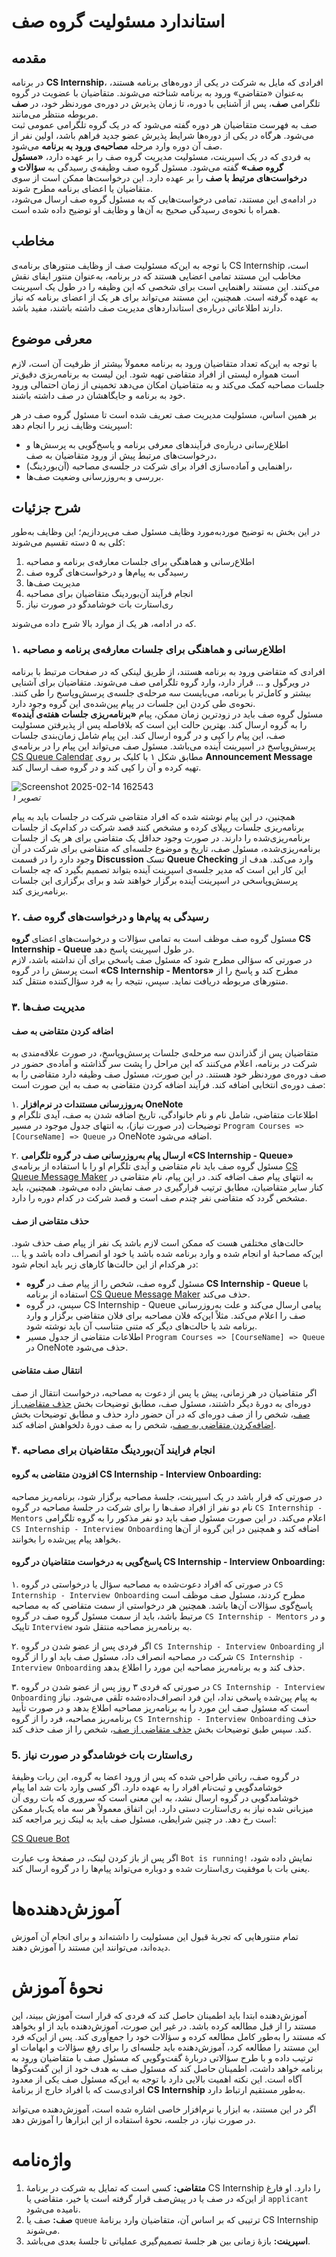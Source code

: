 # استاندارد مسئولیت گروه صف

## مقدمه

در برنامه **CS Internship**، افرادی که مایل به شرکت در یکی از دوره‌های برنامه هستند، به‌عنوان «متقاضی» ورود به برنامه شناخته می‌شوند. متقاضیان با عضویت در گروه تلگرامی **صف**، پس از آشنایی با دوره، تا زمان پذیرش در دوره‌ی موردنظر خود، در **صف** مربوطه منتظر می‌مانند.  
صف به فهرست متقاضیان هر دوره گفته می‌شود که در یک گروه تلگرامی عمومی ثبت می‌شود. هرگاه در یکی از دوره‌ها شرایط پذیرش عضو جدید فراهم باشد، اولین نفر از صف آن دوره وارد مرحله **مصاحبه‌ی ورود به برنامه** می‌شود.   
به فردی که در یک اسپرینت، مسئولیت مدیریت گروه صف را بر عهده دارد، **«مسئول گروه صف»** گفته می‌شود. مسئول گروه صف وظیفه‌ی رسیدگی به **سؤالات و درخواست‌های مرتبط با صف** را بر عهده دارد. این درخواست‌ها ممکن است از سوی متقاضیان یا اعضای برنامه مطرح شوند.  
در ادامه‌ی این مستند، تمامی درخواست‌هایی که به مسئول گروه صف ارسال می‌شود، همراه با نحوه‌ی رسیدگی صحیح به آن‌ها و وظایف او توضیح داده شده است.

## مخاطب

با توجه به این‌که مسئولیت صف از وظایف منتورهای برنامه‌ی CS Internship است، مخاطب این مستند تمامی اعضایی هستند که در برنامه، به‌عنوان منتور ایفای نقش می‌کنند. این مستند راهنمایی است برای شخصی که این وظیفه را در طول یک اسپرینت به عهده گرفته است. همچنین، این مستند می‌تواند برای هر یک از اعضای برنامه که نیاز دارند اطلاعاتی درباره‌ی استانداردهای مدیریت صف داشته باشند، مفید باشد.

## معرفی موضوع

با توجه به این‌که تعداد متقاضیان ورود به برنامه معمولاً بیشتر از ظرفیت آن است، لازم است همواره لیستی از افراد متقاضی تهیه شود. این لیست به برنامه‌ریزی دقیق‌تر جلسات مصاحبه کمک می‌کند و به متقاضیان امکان می‌دهد تخمینی از زمان احتمالی ورود خود به برنامه و جایگاهشان در صف داشته باشند.

بر همین اساس، مسئولیت مدیریت صف تعریف شده است تا مسئول گروه صف در هر اسپرینت وظایف زیر را انجام دهد:

- اطلاع‌رسانی درباره‌ی فرآیندهای معرفی برنامه و پاسخ‌گویی به پرسش‌ها و درخواست‌های مرتبط پیش از ورود متقاضیان به صف،
- راهنمایی و آماده‌سازی افراد برای شرکت در جلسه‌ی مصاحبه (آن‌بوردینگ)،
- بررسی و به‌روزرسانی وضعیت صف‌ها.

## شرح جزئیات

در این بخش به توضیح موردبه‌مورد وظایف مسئول صف می‌پردازیم؛ این وظایف به‌طور کلی به ۵ دسته تقسیم می‌شوند:
  1. اطلاع‌رسانی و هماهنگی برای جلسات معارفه‌ی برنامه و مصاحبه
  2. رسیدگی به پیام‌ها و درخواست‌های گروه صف
  3. مدیریت صف‌ها
  4. انجام فرآیند آن‌بوردینگ متقاضیان برای مصاحبه
  5. ری‌استارت بات خوشامدگو در صورت نیاز

که در ادامه، هر یک از موارد بالا شرح داده می‌شوند.

### ۱. اطلاع‌رسانی و هماهنگی برای جلسات معارفه‌ی برنامه و مصاحبه

افرادی که متقاضی ورود به برنامه هستند، از طریق لینکی که در صفحات مرتبط با برنامه در ویرگول و ... قرار دارد، وارد گروه تلگرامی صف می‌شوند. متقاضیان برای آشنایی بیشتر و کامل‌تر با برنامه، می‌بایست سه مرحله‌ی جلسه‌ی پرسش‌وپاسخ را طی کنند. نحوه‌ی طی کردن این جلسات در پیام پین‌شده‌ی این گروه وجود دارد.  
مسئول گروه صف باید در زودترین زمان ممکن، پیام **«برنامه‌ریزی جلسات هفته‌ی آینده»** را به گروه ارسال کند. بهترین حالت این است که بلافاصله پس از پذیرفتن مسئولیت صف، این پیام را کپی و در گروه ارسال کند. این پیام شامل زمان‌بندی جلسات پرسش‌وپاسخ در اسپرینت آینده می‌باشد. مسئول صف می‌تواند این پیام را در برنامه‌ی [CS Queue Calendar](https://cs-internship.github.io/CS-Queue-Calendar/) مطابق شکل ۱ با کلیک بر روی **Announcement Message** تهیه کرده و آن را کپی کند و در گروه صف ارسال کند.

![Screenshot 2025-02-14 162543](https://github.com/user-attachments/assets/8ee2626d-d5b3-46d7-bad7-75ebb081cfd7)  
_تصویر ۱_

همچنین، در این پیام نوشته شده که افراد متقاضی شرکت در جلسات باید به پیام برنامه‌ریزی جلسات ریپلای کرده و مشخص کنند قصد شرکت در کدام‌یک از جلسات برنامه‌ریزی‌شده را دارند. در صورت وجود حداقل یک متقاضی برای هر یک از جلسات برنامه‌ریزی‌شده، مسئول صف، تاریخ و موضوع جلسه‌ای که متقاضی برای شرکت در آن وجود دارد را در قسمت **Discussion** تسک **Queue Checking** وارد می‌کند. هدف از این کار این است که مدیر جلسه‌ی اسپرینت آینده بتواند تصمیم بگیرد که چه جلسات پرسش‌وپاسخی در اسپرینت آینده برگزار خواهند شد و برای برگزاری این جلسات برنامه‌ریزی کند.

### ۲. رسیدگی به پیام‌ها و درخواست‌های گروه صف

مسئول گروه صف موظف است به تمامی سؤالات و درخواست‌های اعضای **گروه CS Internship - Queue** در طول اسپرینت پاسخ دهد.  
در صورتی که سؤالی مطرح شود که مسئول صف پاسخی برای آن نداشته باشد، لازم است پرسش را در گروه **«CS Internship - Mentors»** مطرح کند و پاسخ را از منتورهای مربوطه دریافت نماید. سپس، نتیجه را به فرد سؤال‌کننده منتقل کند.

### ۳. مدیریت صف‌ها

#### **اضافه کردن متقاضی به صف**

متقاضیان پس از گذراندن سه مرحله‌ی جلسات پرسش‌وپاسخ، در صورت علاقه‌مندی به شرکت در برنامه، اعلام می‌کنند که این مراحل را پشت سر گذاشته و آماده‌ی حضور در صف دوره‌ی موردنظر خود هستند. در این صورت، مسئول صف وظیفه دارد متقاضی را به صف دوره‌ی انتخابی اضافه کند. فرآیند اضافه کردن متقاضی به صف به این صورت است:

۱. **به‌روزرسانی مستندات در نرم‌افزار OneNote**  
   اطلاعات متقاضی، شامل نام و نام خانوادگی، تاریخ اضافه شدن به صف، آیدی تلگرام و توضیحات (در صورت نیاز)، به انتهای جدول موجود در مسیر `Program Courses => [CourseName] => Queue` در OneNote اضافه می‌شود.

۲. **ارسال پیام به‌روزرسانی صف در گروه تلگرامی «CS Internship - Queue»**  
   مسئول گروه صف باید نام متقاضی و آیدی تلگرام او را با استفاده از برنامه‌ی [CS Queue Message Maker](https://cs-internship.github.io/CS-Queue-Message-Maker/) به انتهای پیام صف اضافه کند. در این پیام، نام متقاضی در کنار سایر متقاضیان، مطابق ترتیب قرارگیری در صف نمایش داده می‌شود. همچنین، باید مشخص گردد که متقاضی نفر چندم صف است و قصد شرکت در کدام دوره را دارد.


#### **حذف متقاضی از صف**
حالت‌های مختلفی هست که ممکن است لازم باشد یک نفر از پیام صف حذف شود. این‌که مصاحبهٔ او انجام شده و وارد برنامه شده باشد یا خود او انصراف داده باشد و یا ...
در هرکدام از این حالت‌ها کارهای زیر باید انجام شود:

- مسئول گروه صف، شخص را از پیام صف در **گروه CS Internship - Queue** با استفاده از برنامه [CS Queue Message Maker](https://cs-internship.github.io/CS-Queue-Message-Maker/) حذف می‌کند.
- سپس، در گروه CS Internship - Queue پیامی ارسال می‌کند و علت به‌روزرسانی صف را اعلام می‌کند. مثلاً این‌که فلان مصاحبه برای فلان متقاضی برگزار و وارد برنامه شد یا حالت‌های دیگر که متنی متناسب آن باید نوشته شود.
- اطلاعات متقاضی از جدول مسیر `Program Courses => [CourseName] => Queue` در OneNote حذف می‌شود.

#### **انتقال صف متقاضی**
  اگر متقاضیان در هر زمانی، پیش یا پس از دعوت به مصاحبه، درخواست انتقال از صف دوره‌ای به دورهٔ دیگر داشتند، مسئول صف، مطابق توضیحات بخش [حذف متقاضی از صف](#حذف-متقاضی-از-صف)، شخص را از صف دوره‌ای که در آن حضور دارد حذف و مطابق توضیحات بخش [اضافه‌کردن متقاضی به صف](#اضافه-کردن-متقاضی-به-صف)، شخص را به صف دورهٔ دلخواهش اضافه کند.

### ۴. انجام فرایند آن‌بوردینگ متقاضیان برای مصاحبه

#### **افزودن متقاضی به گروه CS Internship - Interview Onboarding:**  
در صورتی که قرار باشد در یک اسپرینت، جلسهٔ مصاحبه برگزار شود، برنامه‌ریز مصاحبه نام دو نفر از افراد صف‌ها را برای شرکت در جلسهٔ مصاحبه در گروه `CS Internship - Mentors` اعلام می‌کند. در این صورت مسئول صف باید دو نفر مذکور را به گروه تلگرامی `CS Internship - Interview Onboarding` اضافه کند و همچنین در این گروه از آن‌ها بخواهد پیام پین‌شده را بخوانند.
  
#### **پاسخ‌گویی به درخواست متقاضیان در گروه CS Internship - Interview Onboarding:**  
۱. در صورتی که افراد دعوت‌شده به مصاحبه سؤال یا درخواستی در گروه `CS Internship - Interview Onboarding` مطرح کردند، مسئول صف موظف است پاسخ‌گوی سؤالات آن‌ها باشد. همچنین هر درخواستی از سمت متقاضی که به مصاحبه مرتبط باشد، باید از سمت مسئول گروه صف در گروه `CS Internship - Mentors` و در تاپیک `Interview` به برنامه‌ریز مصاحبه منتقل شود.  
     
۲. اگر فردی پس از عضو شدن در گروه `CS Internship - Interview Onboarding` از شرکت در مصاحبه انصراف داد، مسئول صف باید او را از گروه `CS Internship - Interview Onboarding` حذف کند و به برنامه‌ریز مصاحبه این مورد را اطلاع بدهد.  
     
۳. در صورتی که فردی ۳ روز پس از عضو شدن در گروه `CS Internship - Interview Onboarding` به پیام پین‌شده پاسخی نداد، این فرد انصراف‌داده‌شده تلقی می‌شود. نیاز است که مسئول صف این مورد را به برنامه‌ریز مصاحبه اطلاع بدهد و در صورت تأیید برنامه‌ریز مصاحبه، فرد را از گروه `CS Internship - Interview Onboarding` حذف کند. سپس طبق توضیحات بخش [حذف متقاضی از صف](#حذف-متقاضی-از-صف)، شخص را از صف حذف کند.  
### 5. ری‌استارت بات خوشامدگو در صورت نیاز
در گروه صف، رباتی طراحی شده که پس از ورود اعضا به گروه، این ربات وظیفهٔ خوشامدگویی و ثبت‌نام افراد را به عهده دارد. اگر کسی وارد بات شد اما پیام خوشامدگویی در گروه ارسال نشد، به این معنی است که سروری که بات روی آن میزبانی شده نیاز به ری‌استارت دستی دارد. این اتفاق معمولاً هر سه ماه یک‌بار ممکن است رخ دهد. در چنین شرایطی، مسئول صف باید به لینک زیر مراجعه کند:

[CS Queue Bot](https://cs-queue-bot.onrender.com/)

اگر پس از باز کردن لینک، در صفحهٔ وب عبارت `Bot is running!` نمایش داده شود، یعنی بات با موفقیت ری‌استارت شده و دوباره می‌تواند پیام‌ها را در گروه ارسال کند.

# آموزش‌دهنده‌ها

تمام منتورهایی که تجربهٔ قبول این مسئولیت را داشته‌اند و برای انجام آن آموزش دیده‌اند، می‌توانند این مستند را آموزش دهند.

# نحوهٔ آموزش

آموزش‌دهنده ابتدا باید اطمینان حاصل کند که فردی که قرار است آموزش ببیند، این مستند را از قبل مطالعه کرده باشد. در غیر این صورت، آموزش‌دهنده باید از او بخواهد که مستند را به‌طور کامل مطالعه کرده و سؤالات خود را جمع‌آوری کند. پس از این‌که فرد این مستند را مطالعه کرد، آموزش‌دهنده باید جلسه‌ای را برای رفع سؤالات و ابهامات او ترتیب داده و با طرح سؤالاتی دربارهٔ گفت‌وگویی که مسئول صف با متقاضیان ورود به برنامه خواهد داشت، اطمینان حاصل کند که مسئول صف به هدف خود از این گفت‌وگوها آگاه است. این نکته اهمیت بالایی دارد با توجه به این‌که مسئول صف یکی از معدود افرادی‌ست که با افراد خارج از برنامهٔ **CS Internship** به‌طور مستقیم ارتباط دارد.

اگر در این مستند، به ابزار یا نرم‌افزار خاصی اشاره شده است، آموزش‌دهنده می‌تواند در صورت نیاز، در جلسه، نحوهٔ استفاده از این ابزارها را آموزش دهد.

# واژه‌نامه

1. **متقاضی:** کسی است که تمایل به شرکت در برنامهٔ CS Internship را دارد. او فارغ از این‌که در صف یا در پیش‌صف قرار گرفته است یا خیر، متقاضی یا `applicant` نامیده می‌شود.
2. **صف:** صف یا `queue` ترتیبی که بر اساس آن، متقاضیان وارد برنامهٔ CS Internship می‌شوند.
3. **اسپرینت:** بازهٔ زمانی بین هر جلسهٔ تصمیم‌گیری عملیاتی تا جلسهٔ بعدی می‌باشد.

